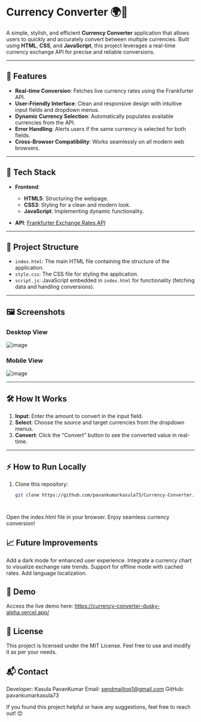# Currency Converter 🌍💱

A simple, stylish, and efficient **Currency Converter** application that allows users to quickly and accurately convert between multiple currencies. Built using **HTML**, **CSS**, and **JavaScript**, this project leverages a real-time currency exchange API for precise and reliable conversions.

---

## 🚀 Features

- **Real-time Conversion**: Fetches live currency rates using the Frankfurter API.
- **User-Friendly Interface**: Clean and responsive design with intuitive input fields and dropdown menus.
- **Dynamic Currency Selection**: Automatically populates available currencies from the API.
- **Error Handling**: Alerts users if the same currency is selected for both fields.
- **Cross-Browser Compatibility**: Works seamlessly on all modern web browsers.

---

## 🎨 Tech Stack

- **Frontend**: 
  - **HTML5**: Structuring the webpage.
  - **CSS3**: Styling for a clean and modern look.
  - **JavaScript**: Implementing dynamic functionality.

- **API**: [Frankfurter Exchange Rates API](https://www.frankfurter.app/)

---

## 📂 Project Structure

- `index.html`: The main HTML file containing the structure of the application.
- `style.css`: The CSS file for styling the application.
- `script.js`: JavaScript embedded in `index.html` for functionality (fetching data and handling conversions).

---

## 🖼️ Screenshots

### Desktop View
![image](https://github.com/user-attachments/assets/b8546996-5fc7-4fe5-ada4-9895dac5c59f)

### Mobile View
![image](https://github.com/user-attachments/assets/b021fe69-0391-49ee-bbb8-681e7cb32d5b)

---

## 🛠️ How It Works

1. **Input**: Enter the amount to convert in the input field.
2. **Select**: Choose the source and target currencies from the dropdown menus.
3. **Convert**: Click the "Convert" button to see the converted value in real-time.

---

## ⚡ How to Run Locally

1. Clone this repository:
   ```bash
   git clone https://github.com/pavankumarkasula73/Currency-Converter.git




Open the index.html file in your browser.
Enjoy seamless currency conversion!

## 📈 Future Improvements
Add a dark mode for enhanced user experience.
Integrate a currency chart to visualize exchange rate trends.
Support for offline mode with cached rates.
Add language localization.

## 🌟 Demo
Access the live demo here:  https://currency-converter-dusky-alpha.vercel.app/


## 📜 License
This project is licensed under the MIT License. Feel free to use and modify it as per your needs.

## 📬 Contact
Developer: Kasula PavanKumar
Email: sendmailtop1@gmail.com
GitHub: pavankumarkasula73

If you found this project helpful or have any suggestions, feel free to reach out! 😊
